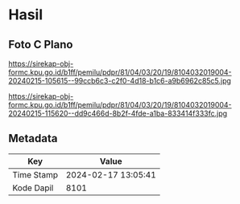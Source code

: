 # Hasil

## Foto C Plano

https://sirekap-obj-formc.kpu.go.id/b1ff/pemilu/pdpr/81/04/03/20/19/8104032019004-20240215-105615--99ccb6c3-c2f0-4d18-b1c6-a9b6962c85c5.jpg

https://sirekap-obj-formc.kpu.go.id/b1ff/pemilu/pdpr/81/04/03/20/19/8104032019004-20240215-115620--dd9c466d-8b2f-4fde-a1ba-833414f333fc.jpg


## Metadata

| Key        | Value               |
| ---------- | ------------------- |
| Time Stamp | 2024-02-17 13:05:41 |
| Kode Dapil | 8101                |



